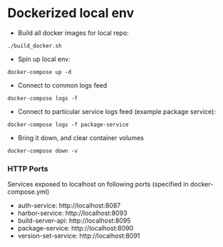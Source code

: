 # Dockerized local env

- Build all docker images for local repo:

```
./build_docker.sh
```

- Spin up local env:

```
docker-compose up -d
```

- Connect to common logs feed

```
docker-compose logs -f
```

- Connect to particular service logs feed (example package service):

```
docker-compose logs -f package-service
```

- Bring it down, and clear container volumes

```
docker-compose down -v
```

### HTTP Ports

Services exposed to localhost on following ports (specified in docker-compose.yml)

- auth-service: http://localhost:8087
- harbor-service: http://localhost:8093
- build-server-api: http://localhost:8095
- package-service: http://localhost:8090
- version-set-service: http://localhost:8091

